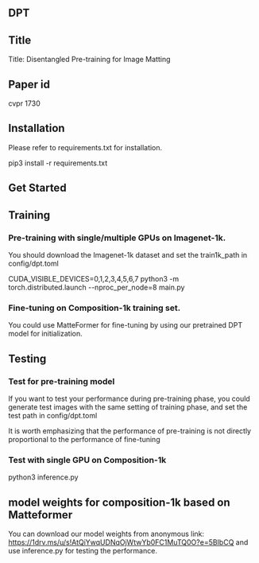 ## DPT
## Title
Title: Disentangled Pre-training for Image Matting
## Paper id
cvpr 1730

## Installation

Please refer to requirements.txt for installation.

pip3 install -r requirements.txt

## Get Started
## Training 

### Pre-training with single/multiple GPUs on Imagenet-1k.
You should download the Imagenet-1k dataset and set the train1k_path in config/dpt.toml

CUDA_VISIBLE_DEVICES=0,1,2,3,4,5,6,7 python3 -m torch.distributed.launch --nproc_per_node=8 main.py

### Fine-tuning on Composition-1k training set.
You could use MatteFormer for fine-tuning by using our pretrained DPT model for initialization.

## Testing

### Test for pre-training model
If you want to test your performance during pre-training phase, you could generate test images with the same setting of training phase, and set the test path in config/dpt.toml

It is worth emphasizing that the performance of pre-training is not directly proportional to the performance of fine-tuning

### Test with single GPU on Composition-1k
python3 inference.py

## model weights for composition-1k based on Matteformer
You can download our model weights from anonymous link:
https://1drv.ms/u/s!AtQiYwqUDNqOjWtwYb0FC1MuTQ0O?e=5BIbCQ
and use inference.py for testing the performance.



